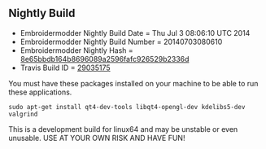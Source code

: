 
Nightly Build
------------------------------

* Embroidermodder Nightly Build Date = Thu Jul  3 08:06:10 UTC 2014
* Embroidermodder Nightly Build Number = 20140703080610
* Embroidermodder Nightly Hash = [8e65bbdb164b8696089a2596fafc926529b2336d](https://github.com/Embroidermodder/Embroidermodder/commit/8e65bbdb164b8696089a2596fafc926529b2336d)
* Travis Build ID = [29035175](https://travis-ci.org/Embroidermodder/Embroidermodder/builds/29035175)

You must have these packages installed on your machine to be able to run these applications.
```
sudo apt-get install qt4-dev-tools libqt4-opengl-dev kdelibs5-dev valgrind
```

This is a development build for linux64 and may be unstable or even unusable.
USE AT YOUR OWN RISK AND HAVE FUN!

